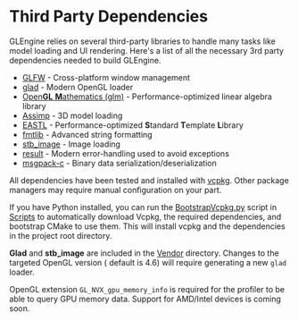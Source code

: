 # Third Party Dependencies

GLEngine relies on several third-party libraries to handle many tasks like model loading and UI rendering.
Here's a list of all the necessary 3rd party dependencies needed to build GLEngine.

- [GLFW](https://github.com/glfw/glfw) - Cross-platform window management
- [glad](https://glad.dav1d.de/) - Modern OpenGL loader
- [Open**GL** **M**athematics (glm)](https://github.com/g-truc/glm) - Performance-optimized linear algebra library
- [Assimp](https://github.com/assimp/assimp) - 3D model loading
- [EASTL](https://github.com/electronicarts/EASTL) - Performance-optimized **S**tandard **T**emplate **L**ibrary
- [fmtlib](https://github.com/fmtlib/fmt) - Advanced string formatting
- [stb_image](https://github.com/nothings/stb) - Image loading
- [result](https://github.com/bitwizeshift/result) - Modern error-handling used to avoid exceptions
- [msgpack-c](https://github.com/msgpack/msgpack-c) - Binary data serialization/deserialization

All dependencies have been tested and installed with [vcpkg](https://github.com/microsoft/vcpkg). Other package managers
may require manual configuration on your part.

If you have Python installed, you can run the [BootstrapVcpkg.py](Scripts/BootstrapVcpkg.py) script
in [Scripts](Scripts)
to automatically download Vcpkg, the required dependencies, and bootstrap CMake to use them. This will
install vcpkg and the dependencies in the project root directory.

**Glad** and **stb_image** are included in the [Vendor](Vendor) directory. Changes to the targeted OpenGL version (
default is 4.6)
will require generating a new `glad` loader.

OpenGL extension `GL_NVX_gpu_memory_info` is required for
the profiler to be able to query GPU memory data. Support for AMD/Intel devices
is coming soon.